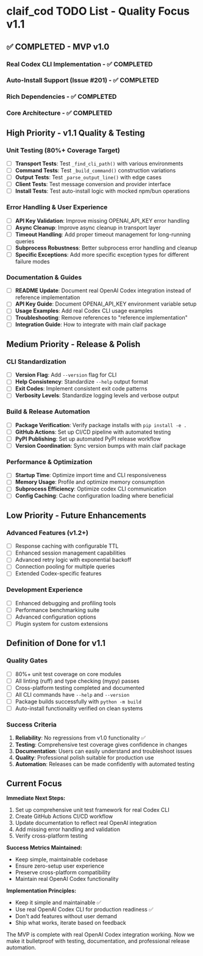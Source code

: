 # claif_cod TODO List - Quality Focus v1.1

## ✅ COMPLETED - MVP v1.0

### Real Codex CLI Implementation - ✅ COMPLETED




### Auto-Install Support (Issue #201) - ✅ COMPLETED






### Rich Dependencies - ✅ COMPLETED





### Core Architecture - ✅ COMPLETED






## High Priority - v1.1 Quality & Testing

### Unit Testing (80%+ Coverage Target)
- [ ] **Transport Tests**: Test `_find_cli_path()` with various environments
- [ ] **Command Tests**: Test `_build_command()` construction variations
- [ ] **Output Tests**: Test `_parse_output_line()` with edge cases
- [ ] **Client Tests**: Test message conversion and provider interface
- [ ] **Install Tests**: Test auto-install logic with mocked npm/bun operations

### Error Handling & User Experience
- [ ] **API Key Validation**: Improve missing OPENAI_API_KEY error handling
- [ ] **Async Cleanup**: Improve async cleanup in transport layer
- [ ] **Timeout Handling**: Add proper timeout management for long-running queries
- [ ] **Subprocess Robustness**: Better subprocess error handling and cleanup
- [ ] **Specific Exceptions**: Add more specific exception types for different failure modes

### Documentation & Guides
- [ ] **README Update**: Document real OpenAI Codex integration instead of reference implementation
- [ ] **API Key Guide**: Document OPENAI_API_KEY environment variable setup
- [ ] **Usage Examples**: Add real Codex CLI usage examples
- [ ] **Troubleshooting**: Remove references to "reference implementation"
- [ ] **Integration Guide**: How to integrate with main claif package

## Medium Priority - Release & Polish

### CLI Standardization
- [ ] **Version Flag**: Add `--version` flag for CLI
- [ ] **Help Consistency**: Standardize `--help` output format
- [ ] **Exit Codes**: Implement consistent exit code patterns
- [ ] **Verbosity Levels**: Standardize logging levels and verbose output

### Build & Release Automation
- [ ] **Package Verification**: Verify package installs with `pip install -e .`
- [ ] **GitHub Actions**: Set up CI/CD pipeline with automated testing
- [ ] **PyPI Publishing**: Set up automated PyPI release workflow
- [ ] **Version Coordination**: Sync version bumps with main claif package

### Performance & Optimization
- [ ] **Startup Time**: Optimize import time and CLI responsiveness
- [ ] **Memory Usage**: Profile and optimize memory consumption
- [ ] **Subprocess Efficiency**: Optimize codex CLI communication
- [ ] **Config Caching**: Cache configuration loading where beneficial

## Low Priority - Future Enhancements

### Advanced Features (v1.2+)
- [ ] Response caching with configurable TTL
- [ ] Enhanced session management capabilities
- [ ] Advanced retry logic with exponential backoff
- [ ] Connection pooling for multiple queries
- [ ] Extended Codex-specific features

### Development Experience
- [ ] Enhanced debugging and profiling tools
- [ ] Performance benchmarking suite
- [ ] Advanced configuration options
- [ ] Plugin system for custom extensions

## Definition of Done for v1.1

### Quality Gates
- [ ] 80%+ unit test coverage on core modules
- [ ] All linting (ruff) and type checking (mypy) passes
- [ ] Cross-platform testing completed and documented
- [ ] All CLI commands have `--help` and `--version`
- [ ] Package builds successfully with `python -m build`
- [ ] Auto-install functionality verified on clean systems

### Success Criteria
1. **Reliability**: No regressions from v1.0 functionality ✅
2. **Testing**: Comprehensive test coverage gives confidence in changes
3. **Documentation**: Users can easily understand and troubleshoot issues
4. **Quality**: Professional polish suitable for production use
5. **Automation**: Releases can be made confidently with automated testing

## Current Focus

**Immediate Next Steps:**
1. Set up comprehensive unit test framework for real Codex CLI
2. Create GitHub Actions CI/CD workflow
3. Update documentation to reflect real OpenAI integration
4. Add missing error handling and validation
5. Verify cross-platform testing

**Success Metrics Maintained:**
- Keep simple, maintainable codebase
- Ensure zero-setup user experience
- Preserve cross-platform compatibility
- Maintain real OpenAI Codex functionality

**Implementation Principles:**
- Keep it simple and maintainable ✅
- Use real OpenAI Codex CLI for production readiness ✅
- Don't add features without user demand
- Ship what works, iterate based on feedback

The MVP is complete with real OpenAI Codex integration working. Now we make it bulletproof with testing, documentation, and professional release automation.